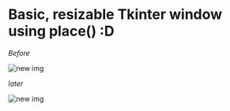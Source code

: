 # Basic, resizable Tkinter window using place() :D
 
_Before_

![new img](https://i.imgur.com/Zn1jJov.png)

_later_

![new img](https://i.imgur.com/pUEYBUO.png)
